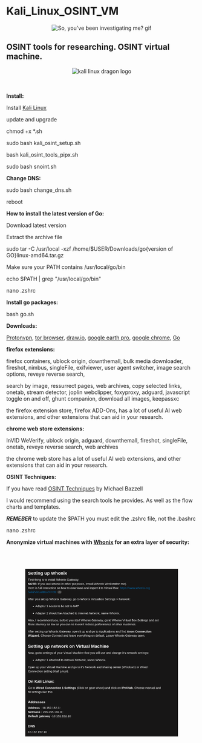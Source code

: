 # Kali_Linux_OSINT_VM
<div align="center">
  <img src="https://giffiles.alphacoders.com/222/222419.gif" alt="So, you've been investigating me? gif" width="50%">
  
</div>

<h2>OSINT tools for researching. OSINT virtual machine.</h2>

<div align="center">
  <img src="https://raw.githubusercontent.com/dorianpro/kaliwallpapers/master/kali-linux-wallpaper-v7.png" alt="kali linux dragon logo" width="65%">  
</div>
<br><br>

**Install:**

Install <a href="https://www.kali.org/get-kali/#kali-platforms" width="60%">Kali Linux</a>  

update and upgrade

chmod +x *.sh

sudo bash kali_osint_setup.sh

bash kali_osint_tools_pipx.sh

sudo bash snoint.sh

**Change DNS:**

sudo bash change_dns.sh

reboot

**How to install the latest version of Go:**

Download latest version

Extract the archive file

sudo tar -C /usr/local -xzf /home/$USER/Downloads/go{version of GO}linux-amd64.tar.gz

Make sure your PATH contains /usr/local/go/bin

echo $PATH | grep "/usr/local/go/bin"

nano .zshrc

**Install go packages:**

bash go.sh





**Downloads:**


<a href="https://protonvpn.com/">Protonvpn</a>, <a href="https://www.torproject.org/download/">tor browser</a>, 
<a href="https://github.com/jgraph/drawio-desktop/releases/tag/v23.0.2">draw.io</a>, 
<a href="https://www.google.com/earth/about/versions/">google earth pro</a>, 
<a href="https://support.google.com/chrome/a/answer/9025903?hl=en">google chrome</a>, 
<a href="https://go.dev/dl/">Go</a> 










**firefox extensions:**

firefox containers, ublock origin, downthemall, bulk media downloader, fireshot, nimbus, singleFile, exifviewer, user agent switcher, image search options, reveye reverse search,

search by image, ressurrect pages, web archives, copy selected links, onetab, stream detector, joplin webclipper, foxyproxy, adguard, javascript toggle on and off, ghunt companion, download all images, keepassxc

the firefox extension store, firefox ADD-Ons, has a lot of useful AI web extensions, and other extensions that can aid in your research. 

**chrome web store extensions:**

InVID WeVerify, ublock origin, adguard, downthemall, fireshot,  singleFile, onetab, reveye reverse search, web archives

the chrome web store has a lot of useful AI web extensions, and other extensions that can aid in your research.

**OSINT Techniques:**

If you have read 
<a href="https://www.osinttechniques.com/">OSINT Techniques</a> by Michael Bazzell 

I would recommend using the search tools he provides. As well as the flow charts and templates.

***REMEBER*** to update the $PATH you must edit the .zshrc file, not the .bashrc

nano .zshrc 

**Anonymize virtual machines with <a href="https://www.whonix.org/wiki/Download">Whonix</a> for an extra layer of security:**

<br><br>
<div align="center">

  <img src="Anonymizing_virtual_machines_with_Whonix.png" width="80%">
  
</div>
<br><br><br>



